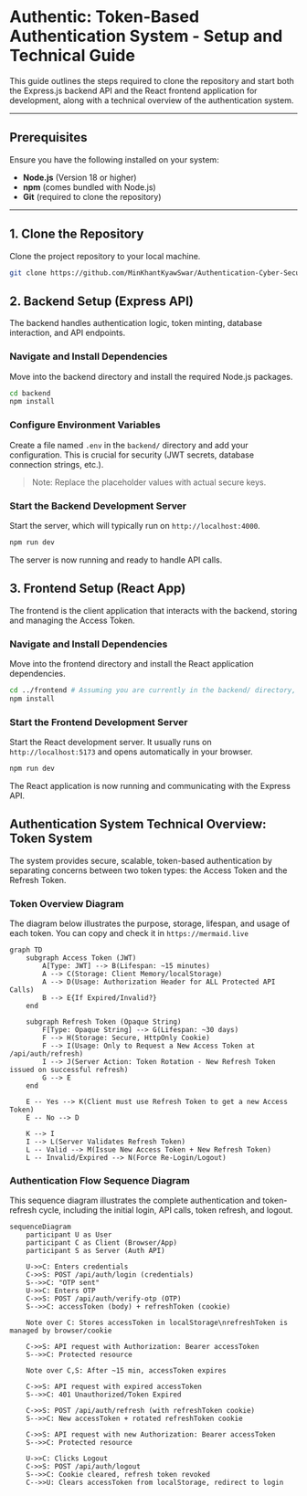 # Authentic: Token-Based Authentication System - Setup and Technical Guide

This guide outlines the steps required to clone the repository and start both the Express.js backend API and the React frontend application for development, along with a technical overview of the authentication system.

---

## Prerequisites

Ensure you have the following installed on your system:

- **Node.js** (Version 18 or higher)
- **npm** (comes bundled with Node.js)
- **Git** (required to clone the repository)

---

## 1. Clone the Repository

Clone the project repository to your local machine.

```bash
git clone https://github.com/MinKhantKyawSwar/Authentication-Cyber-Security-Assignment.git
```

## 2. Backend Setup (Express API)

The backend handles authentication logic, token minting, database interaction, and API endpoints.

### Navigate and Install Dependencies

Move into the backend directory and install the required Node.js packages.

```bash
cd backend
npm install
```

### Configure Environment Variables

Create a file named `.env` in the `backend/` directory and add your configuration. This is crucial for security (JWT secrets, database connection strings, etc.).

> Note: Replace the placeholder values with actual secure keys.

### Start the Backend Development Server

Start the server, which will typically run on `http://localhost:4000`.

```bash
npm run dev
```

The server is now running and ready to handle API calls.

## 3. Frontend Setup (React App)

The frontend is the client application that interacts with the backend, storing and managing the Access Token.

### Navigate and Install Dependencies

Move into the frontend directory and install the React application dependencies.

```bash
cd ../frontend # Assuming you are currently in the backend/ directory, if not cd frontend
npm install
```

### Start the Frontend Development Server

Start the React development server. It usually runs on `http://localhost:5173` and opens automatically in your browser.

```bash
npm run dev
```

The React application is now running and communicating with the Express API.

## Authentication System Technical Overview: Token System

The system provides secure, scalable, token-based authentication by separating concerns between two token types: the Access Token and the Refresh Token.

### Token Overview Diagram

The diagram below illustrates the purpose, storage, lifespan, and usage of each token. You can copy and check it in `https://mermaid.live`

```mermaid
graph TD
    subgraph Access Token (JWT)
        A[Type: JWT] --> B(Lifespan: ~15 minutes)
        A --> C(Storage: Client Memory/localStorage)
        A --> D(Usage: Authorization Header for ALL Protected API Calls)
        B --> E{If Expired/Invalid?}
    end

    subgraph Refresh Token (Opaque String)
        F[Type: Opaque String] --> G(Lifespan: ~30 days)
        F --> H(Storage: Secure, HttpOnly Cookie)
        F --> I(Usage: Only to Request a New Access Token at /api/auth/refresh)
        I --> J(Server Action: Token Rotation - New Refresh Token issued on successful refresh)
        G --> E
    end

    E -- Yes --> K(Client must use Refresh Token to get a new Access Token)
    E -- No --> D

    K --> I
    I --> L(Server Validates Refresh Token)
    L -- Valid --> M(Issue New Access Token + New Refresh Token)
    L -- Invalid/Expired --> N(Force Re-Login/Logout)
```

### Authentication Flow Sequence Diagram

This sequence diagram illustrates the complete authentication and token-refresh cycle, including the initial login, API calls, token refresh, and logout.

```mermaid
sequenceDiagram
    participant U as User
    participant C as Client (Browser/App)
    participant S as Server (Auth API)

    U->>C: Enters credentials
    C->>S: POST /api/auth/login (credentials)
    S-->>C: "OTP sent"
    U->>C: Enters OTP
    C->>S: POST /api/auth/verify-otp (OTP)
    S-->>C: accessToken (body) + refreshToken (cookie)

    Note over C: Stores accessToken in localStorage\nrefreshToken is managed by browser/cookie

    C->>S: API request with Authorization: Bearer accessToken
    S-->>C: Protected resource

    Note over C,S: After ~15 min, accessToken expires

    C->>S: API request with expired accessToken
    S-->>C: 401 Unauthorized/Token Expired

    C->>S: POST /api/auth/refresh (with refreshToken cookie)
    S-->>C: New accessToken + rotated refreshToken cookie

    C->>S: API request with new Authorization: Bearer accessToken
    S-->>C: Protected resource

    U->>C: Clicks Logout
    C->>S: POST /api/auth/logout
    S-->>C: Cookie cleared, refresh token revoked
    C-->>U: Clears accessToken from localStorage, redirect to login
```

